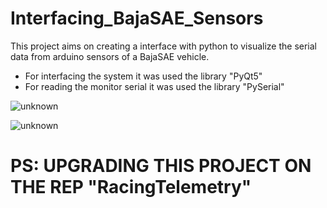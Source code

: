 # Interfacing_BajaSAE_Sensors
This project aims on creating a interface with python to visualize the serial data from arduino sensors of a BajaSAE vehicle.
- For interfacing the system it was used the library "PyQt5"
- For reading the monitor serial it was used the library "PySerial"

![unknown](https://user-images.githubusercontent.com/92393578/160048951-197341aa-64bd-4e65-92c4-2fcbe1a933f1.png)

![unknown](https://user-images.githubusercontent.com/92393578/160048503-02d8c52d-a0ae-4d93-8c59-47c3e992f723.png)

# PS: UPGRADING THIS PROJECT ON THE REP "RacingTelemetry"
